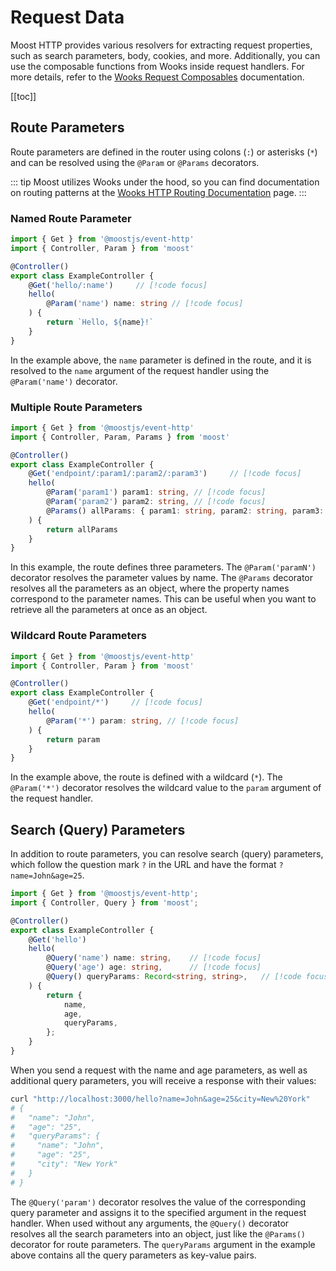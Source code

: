 # Request Data

Moost HTTP provides various resolvers for extracting request properties, such as search parameters,
body, cookies, and more.
Additionally, you can use the composable functions from Wooks inside request handlers.
For more details, refer to the [Wooks Request Composables](https://wooksjs.org/guide/http/composables/request.html) documentation.

[[toc]]

## Route Parameters

Route parameters are defined in the router using colons (`:`) or asterisks (`*`) and can be resolved using the `@Param` or `@Params` decorators.

::: tip
Moost utilizes Wooks under the hood, so you can find documentation on routing patterns at the [Wooks HTTP Routing Documentation](https://wooksjs.org/guide/http/routing.html) page.
:::

### Named Route Parameter

```ts
import { Get } from '@moostjs/event-http'
import { Controller, Param } from 'moost'

@Controller()
export class ExampleController {
    @Get('hello/:name')     // [!code focus]
    hello(
        @Param('name') name: string // [!code focus]
    ) {
        return `Hello, ${name}!`
    }
}
```

In the example above, the `name` parameter is defined in the route, and it is resolved to the `name` argument
of the request handler using the `@Param('name')` decorator.

### Multiple Route Parameters

```ts
import { Get } from '@moostjs/event-http'
import { Controller, Param, Params } from 'moost'

@Controller()
export class ExampleController {
    @Get('endpoint/:param1/:param2/:param3')     // [!code focus]
    hello(
        @Param('param1') param1: string, // [!code focus]
        @Param('param2') param2: string, // [!code focus]
        @Params() allParams: { param1: string, param2: string, param3: string}, // [!code focus]
    ) {
        return allParams
    }
}
```
In this example, the route defines three parameters. The `@Param('paramN')` decorator resolves the parameter values by name.
The `@Params` decorator resolves all the parameters as an object, where the property names correspond to the parameter names.
This can be useful when you want to retrieve all the parameters at once as an object.

### Wildcard Route Parameters

```ts
import { Get } from '@moostjs/event-http'
import { Controller, Param } from 'moost'

@Controller()
export class ExampleController {
    @Get('endpoint/*')     // [!code focus]
    hello(
        @Param('*') param: string, // [!code focus]
    ) {
        return param
    }
}
```
In the example above, the route is defined with a wildcard (`*`). The `@Param('*')` decorator resolves the wildcard value to the `param` argument of the request handler.

## Search (Query) Parameters

In addition to route parameters, you can resolve search (query) parameters,
which follow the question mark `?` in the URL and have the format `?name=John&age=25`.

```ts
import { Get } from '@moostjs/event-http';
import { Controller, Query } from 'moost';

@Controller()
export class ExampleController {
    @Get('hello')
    hello(
        @Query('name') name: string,    // [!code focus]
        @Query('age') age: string,      // [!code focus]
        @Query() queryParams: Record<string, string>,   // [!code focus]
    ) {
        return {
            name,
            age,
            queryParams,
        };
    }
}

```
When you send a request with the name and age parameters, as well as additional query parameters, you will receive a response with their values:

```bash
curl "http://localhost:3000/hello?name=John&age=25&city=New%20York"
# {
#   "name": "John",
#   "age": "25",
#   "queryParams": {
#     "name": "John",
#     "age": "25",
#     "city": "New York"
#   }
# }
```

The `@Query('param')` decorator resolves the value of the corresponding query
parameter and assigns it to the specified argument in the request handler.
When used without any arguments, the `@Query()` decorator resolves all the search
parameters into an object, just like the `@Params()` decorator for route parameters.
The `queryParams` argument in the example above contains all the query parameters as key-value pairs.

